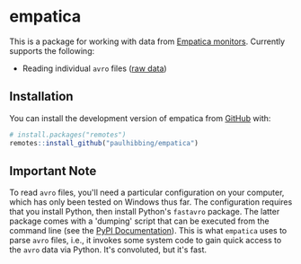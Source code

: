 
# empatica

This is a package for working with data from [Empatica
monitors](https://www.empatica.com). Currently supports the following:

* Reading individual `avro` files ([raw data](https://www.empatica.com/rawdata/))


## Installation

You can install the development version of empatica from [GitHub](https://github.com/) with:

``` r
# install.packages("remotes")
remotes::install_github("paulhibbing/empatica")
```


## Important Note

To read `avro` files, you'll need a particular configuration on your computer,
which has only been tested on Windows thus far. The configuration requires that
you install Python, then install Python's `fastavro` package. The latter package
comes with a 'dumping' script that can be executed from the command line (see
the [PyPI Documentation](https://pypi.org/project/fastavro/0.7.1/)). This is
what `empatica` uses to parse `avro` files, i.e., it invokes some system code to
gain quick access to the `avro` data via Python. It's convoluted, but it's fast.
